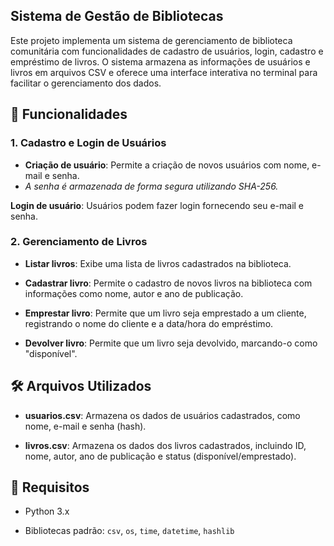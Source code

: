 ## Sistema de Gestão de Bibliotecas ##

Este projeto implementa um sistema de gerenciamento de biblioteca comunitária com funcionalidades de cadastro de usuários, login, cadastro e empréstimo de livros. O sistema armazena as informações de usuários e livros em arquivos CSV e oferece uma interface interativa no terminal para facilitar o gerenciamento dos dados.

## 🚀 Funcionalidades ##

### 1. Cadastro e Login de Usuários

- **Criação de usuário**: Permite a criação de novos usuários com nome, e-mail e senha.<br>
- *A senha é armazenada de forma segura utilizando SHA-256.*

**Login de usuário**: Usuários podem fazer login fornecendo seu e-mail e senha.

### 2. Gerenciamento de Livros

- **Listar livros**: Exibe uma lista de livros cadastrados na biblioteca.

- **Cadastrar livro**: Permite o cadastro de novos livros na biblioteca com informações como nome, autor e ano de publicação.

- **Emprestar livro**: Permite que um livro seja emprestado a um cliente, registrando o nome do cliente e a data/hora do empréstimo.

- **Devolver livro**: Permite que um livro seja devolvido, marcando-o como "disponível".

## 🛠 Arquivos Utilizados

- **usuarios.csv**: Armazena os dados de usuários cadastrados, como nome, e-mail e senha (hash).

- **livros.csv**: Armazena os dados dos livros cadastrados, incluindo ID, nome, autor, ano de publicação e status (disponível/emprestado).

## 📌 Requisitos

- Python 3.x

- Bibliotecas padrão: `csv`, `os`, `time`, `datetime`, `hashlib`
